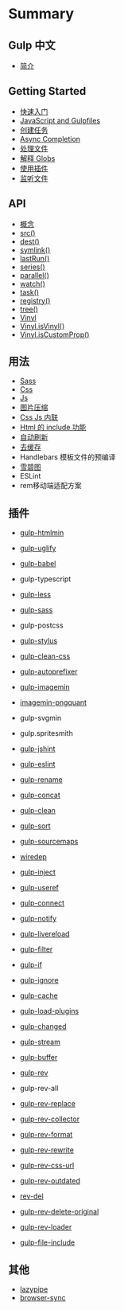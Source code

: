 # Summary

## Gulp 中文

* [简介](README.md)

## Getting Started

* [快速入门](/getting-started/1-quick-start.md)
* [JavaScript and Gulpfiles](/getting-started/2-javascript-and-gulpfiles.md)
* [创建任务](/getting-started/3-creating-tasks.md)
* [Async Completion](/getting-started/4-async-completion.md)
* [处理文件](/getting-started/5-working-with-files.md)
* [解释 Globs](/getting-started/6-explaining-globs.md)
* [使用插件](/getting-started/7-using-plugins.md)
* [监听文件](/getting-started/8-watching-files.md)

## API

* [概念](/api/concepts.md)
* [src\(\)](/api/src.md)
* [dest\(\)](/api/dest.md)
* [symlink\(\)](/api/symlink.md)
* [lastRun\(\)](/api/last-run.md)
* [series\(\)](/api/series.md)
* [parallel\(\)](/api/parallel.md)
* [watch\(\)](/api/watch.md)
* [task\(\)](/api/task.md)
* [registry\(\)](/api/registry.md)
* [tree\(\)](/api/tree.md)
* [Vinyl](/api/vinyl.md)
* [Vinyl.isVinyl\(\)](/api/vinyl-isvinyl.md)
* [Vinyl.isCustomProp\(\)](/api/vinyl-iscustomprop.md)

## 用法

* [Sass](yong-fa/sass-bian-yi.md)
* [Css](yong-fa/css.md)
* [Js](yong-fa/js.md)
* [图片压缩](yong-fa/tu-pian-ya-suo.md)
* [Css Js 内联](yong-fa/css-js-nei-lian.md)
* [Html 的 include 功能](yong-fa/html-de-include-gong-neng.md)
* [自动刷新](yong-fa/zi-dong-shua-xin.md)
* [去缓存](yong-fa/qu-huan-cun.md)
* Handlebars 模板文件的预编译
* [雪碧图](yong-fa/xue-bi-tu.md)
* ESLint
* rem移动端适配方案

## 插件

* [gulp-htmlmin](cha-jian/gulp-htmlmin.md)
* [gulp-uglify](cha-jian/gulp-uglify.md)
* [gulp-babel](cha-jian/gulp-babel.md)
* gulp-typescript
* [gulp-less](cha-jian/gulp-less.md)
* [gulp-sass](cha-jian/gulp-sass.md)
* gulp-postcss
* [gulp-stylus](cha-jian/gulp-stylus.md)
* [gulp-clean-css](cha-jian/gulp-clean-css.md)
* [gulp-autoprefixer](cha-jian/gulp-autoprefixer.md)
* [gulp-imagemin](cha-jian/gulp-imagemin.md)
* [imagemin-pngquant](cha-jian/imagemin-pngquant.md)

* gulp-svgmin
* gulp.spritesmith
* [gulp-jshint](cha-jian/gulp-jshint.md)
* [gulp-eslint](cha-jian/gulp-eslint.md)
* [gulp-rename](cha-jian/gulp-rename.md)
* [gulp-concat](cha-jian/gulp-concat.md)
* [gulp-clean](cha-jian/gulp-clean.md)
* [gulp-sort](cha-jian/gulp-sort.md)
* [gulp-sourcemaps](cha-jian/gulp-sourcemaps.md)
* [wiredep](cha-jian/wiredep.md)
* [gulp-inject](cha-jian/gulp-inject.md)
* [gulp-useref](cha-jian/gulp-useref.md)
* [gulp-connect](cha-jian/gulp-connect.md)
* [gulp-notify](cha-jian/gulp-notify.md)
* [gulp-livereload](cha-jian/gulp-livereload.md)
* [gulp-filter](cha-jian/gulp-filter.md)
* [gulp-if](cha-jian/gulp-if.md)
* [gulp-ignore](cha-jian/gulp-ignore.md)
* [gulp-cache](cha-jian/gulp-cache.md)
* [gulp-load-plugins](cha-jian/gulp-load-plugins.md)
* [gulp-changed ](cha-jian/gulp-unchanged.md)
* [gulp-stream](cha-jian/gulp-stream.md)
* [gulp-buffer](cha-jian/gulp-buffer.md)
* [gulp-rev](cha-jian/gulp-rev.md)
* gulp-rev-all
* [gulp-rev-replace](cha-jian/gulp-rev-replace.md)
* [gulp-rev-collector](cha-jian/gulp-rev-collector.md)
* [gulp-rev-format](cha-jian/gulp-rev-format.md)
* [gulp-rev-rewrite](cha-jian/gulp-rev-rewrite.md)
* [gulp-rev-css-url](cha-jian/gulp-rev-css-url.md)
* [gulp-rev-outdated](cha-jian/gulp-rev-outdated.md)
* [rev-del](cha-jian/rev-del.md)
* [gulp-rev-delete-original](cha-jian/gulp-rev-delete-original.md)
* [gulp-rev-loader](cha-jian/gulp-rev-loader.md)
* [gulp-file-include](cha-jian/gulp-file-include.md)

## 其他

* [lazypipe](cha-jian/lazypipe.md)
* [browser-sync](cha-jian/browser-sync.md)



